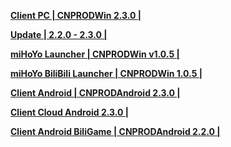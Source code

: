 **[Client PC | CNPRODWin 2.3.0 |  ](https://bhrpg-prod.oss-accelerate.aliyuncs.com/client/cn/20240608161617_2zjrqfLT5RZmEzcR/PC/StarRail_2.3.0.zip)** 
  
**[Update | 2.2.0 - 2.3.0 | ](https://bhrpg-prod.oss-accelerate.aliyuncs.com/client/diff/hkrpg_cn/game_2.2.0_2.3.0_hdiff_bUOAKNttlfhuVbOa.zip)** 

**[ miHoYo Launcher | CNPRODWin v1.0.5 | ](https://bhrpg-prod.oss-accelerate.aliyuncs.com/client/cn/20240510154652_0D7JL9Tu4rabfH8B/gw/StarRail_setup_1.0.5.exe)** 

**[ miHoYo BiliBili Launcher | CNPRODWin 1.0.5 | ](https://pkg.biligame.com/games/StarRail_setup_1.0.5/390774/StarRail_setup_1.0.5.exe)**
  
**[Client Android | CNPRODAndroid 2.3.0 |  ](https://bhrpg-prod.oss-accelerate.aliyuncs.com/client/cn/20240608161617_2zjrqfLT5RZmEzcR/gw/StarRail_2.3.0.apk)**
  
**[Client Cloud Android 2.3.0 |](https://bhrpg-prod.oss-accelerate.aliyuncs.com/client/cn/20240523153329_QHDu2U0QhtOq5hgg/gw_An_C/StarRailCloud_2.3.0.apk)**

**[Client Android BiliGame | CNPRODAndroid 2.2.0 |](https://pkg.biligame.com/games/bhxqtd_2.3.0_20240611_112939_66f92.apk)**
